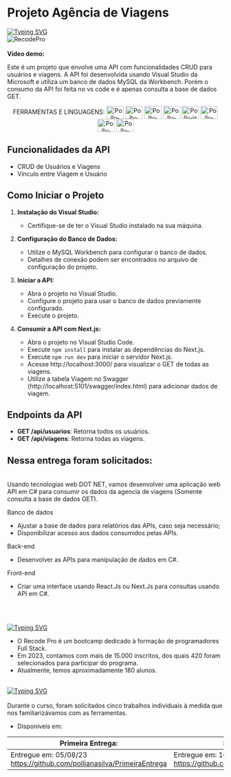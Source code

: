 # Projeto Agência de Viagens
[![Typing SVG](https://readme-typing-svg.herokuapp.com?font=Montserrat&size=30&pause=1000&color=FD8524&random=false&width=435&lines=Última+Entrega)](https://git.io/typing-svg)<br>
![RecodePro](https://img.shields.io/badge/RecodePro-fd8524?style=for-the-badge&logo=chipperci&logoColor=white)
<br><br>
**Video demo:**





Este é um projeto que envolve uma API com funcionalidades CRUD para usuários e viagens. A API foi desenvolvida usando Visual Studio da Microsoft e utiliza um banco de dados MySQL da Workbench.
Porém o consumo da API foi feita no vs code e é apenas consulta a base de dados GET. 
<div style="display: inline_block" align = "center">
FERRAMENTAS E LINGUAGENS:

 <img align="center" alt="Polly-visualstudio" height="30" width="40" src="https://cdn.jsdelivr.net/gh/devicons/devicon/icons/visualstudio/visualstudio-plain.svg">
 <img align="center" alt="Polly-CS" height="30" width="40" src="https://cdn.jsdelivr.net/gh/devicons/devicon/icons/csharp/csharp-original.svg"> 
 <img align="center" alt="Polly-bootstrap" height="30" width="40" src="https://cdn.jsdelivr.net/gh/devicons/devicon/icons/bootstrap/bootstrap-original.svg"> 
 <img align="center" alt="Polly-next" height="30" width="40" src="https://skillicons.dev/icons?i=next" /> 
 <img align="center" alt="Polly-js" height="30" width="40" src="https://skillicons.dev/icons?i=js" /> 
 <img align="center" alt="Polly-Mysql" height="30" width="40" src="https://cdn.jsdelivr.net/gh/devicons/devicon/icons/mysql/mysql-original.svg">
<img align="center" alt="Polly-CSS" height="30" width="40" src="https://cdn.jsdelivr.net/gh/devicons/devicon/icons/css3/css3-original.svg">
<img align="center" alt="Polly-VS" height="30" width="40" src="https://cdn.jsdelivr.net/gh/devicons/devicon/icons/vscode/vscode-original.svg">  
</div> 

## Funcionalidades da API

- CRUD de Usuários e Viagens
- Vínculo entre Viagem e Usuário

## Como Iniciar o Projeto

1. **Instalação do Visual Studio:**
   - Certifique-se de ter o Visual Studio instalado na sua máquina.

2. **Configuração do Banco de Dados:**
   - Utilize o MySQL Workbench para configurar o banco de dados.
   - Detalhes de conexão podem ser encontrados no arquivo de configuração do projeto.

3. **Iniciar a API:**
   - Abra o projeto no Visual Studio.
   - Configure o projeto para usar o banco de dados previamente configurado.
   - Execute o projeto.

4. **Consumir a API com Next.js:**
   - Abra o projeto no Visual Studio Code.
   - Execute `npm install` para instalar as dependências do Next.js.
   - Execute `npm run dev` para iniciar o servidor Next.js.
   - Acesse http://localhost:3000/ para visualizar o GET de todas as viagens.
   - Utilize a tabela Viagem no Swagger (http://localhost:5101/swagger/index.html) para adicionar dados de viagem.

## Endpoints da API

- **GET /api/usuarios**: Retorna todos os usuários.
- **GET /api/viagens**: Retorna todas as viagens.



## Nessa entrega foram solicitados:
<br>
Usando tecnologias web DOT NET, vamos desenvolver uma aplicação web API em C# para consumir os dados da agencia de viagens (Somente consulta a base de dados GET).

Banco de dados 

- Ajustar a base de dados para relatórios das APIs, caso seja necessário;
- Disponibilizar acesso aos dados consumidos pelas APIs.

Back-end 

- Desenvolver as APIs para manipulação de dados em C#.  

Front-end 

- Criar uma interface  usando React.Js ou Next.Js  para consultas usando API em C#. 

<br><br>
<div><a href="https://git.io/typing-svg"><img src="https://readme-typing-svg.herokuapp.com?font=Montserrat&size=30&pause=1000&color=FD8524&random=false&width=435&lines=Sobre+o+RecodePro" alt="Typing SVG" /></a></div>

- O Recode Pro é um bootcamp dedicado à formação de programadores Full Stack.
-  Em 2023, contamos com mais de 15.000 inscritos, dos quais 420 foram selecionados para participar do programa.
-  Atualmente, temos aproximadamente 180 alunos.
<br> 
<div><a href="https://git.io/typing-svg"><img src="https://readme-typing-svg.herokuapp.com?font=Montserrat&size=30&pause=1000&color=FD8524&random=false&width=435&lines=Desenvolvimento+Cont%C3%ADnuo" alt="Typing SVG" /></a></div>
<br>
Durante o curso, foram solicitados cinco trabalhos individuais à medida que nos familiarizávamos com as ferramentas.
 
- Disponíveis em:

| Primeira Entrega:| Segunda Entrega: | Terceira Entrega | Quarta Entrega | Última Entrega |
| --- | --- | --- | --- | --- |
| Entregue em: 05/08/23<br> https://github.com/pollianasilva/PrimeiraEntrega| Entregue em: 16/10/23<br> https://github.com/pollianasilva/SegundaEntrega | Entregue em: 03/11/23<br> https://github.com/pollianasilva/TerceiraEntrega | Entregue em: 13/12/23<br>https://github.com/pollianasilva/QuartaEntrega | Entregue em 10/01/24<br>https://github.com/pollianasilva/UltimaEntrega | 

